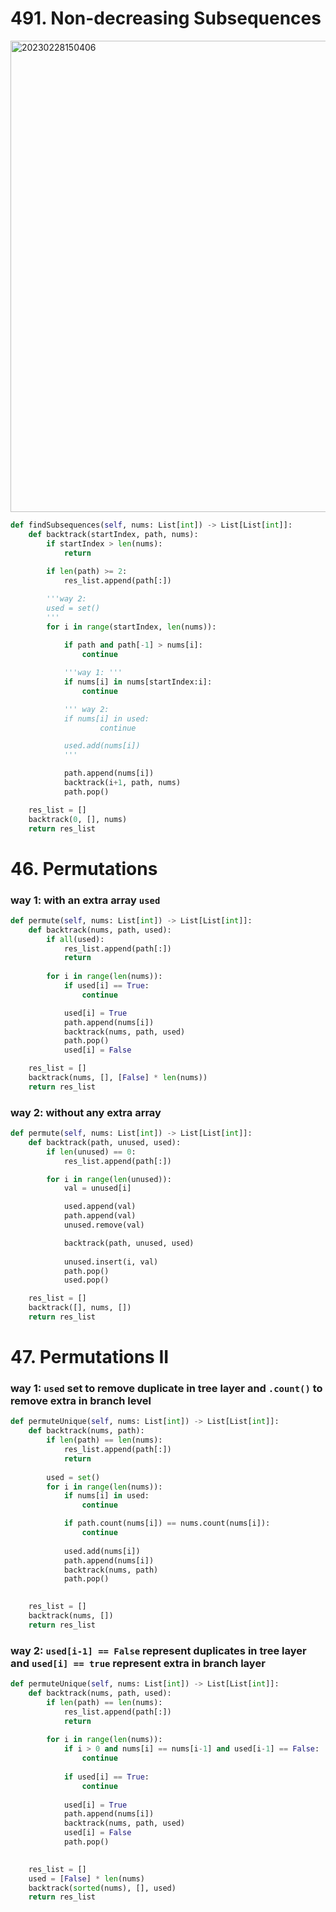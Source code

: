 # 491. Non-decreasing Subsequences

<img width="754" alt="20230228150406" src="https://github.com/abc12345d/algorithm_practice/assets/44512722/5e4be1e5-d694-47cc-b49c-727a77b039d7">

```PYTHON
def findSubsequences(self, nums: List[int]) -> List[List[int]]:
    def backtrack(startIndex, path, nums):
        if startIndex > len(nums):
            return
            
        if len(path) >= 2:
            res_list.append(path[:])

        '''way 2:
        used = set()
        '''
        for i in range(startIndex, len(nums)):
        
            if path and path[-1] > nums[i]:
                continue

            '''way 1: '''
            if nums[i] in nums[startIndex:i]:
                continue

            ''' way 2:
            if nums[i] in used:
                    continue

            used.add(nums[i])
            '''

            path.append(nums[i])
            backtrack(i+1, path, nums)
            path.pop()

    res_list = []
    backtrack(0, [], nums)
    return res_list
```

# 46. Permutations
### way 1: with an extra array `used`

```PYTHON
def permute(self, nums: List[int]) -> List[List[int]]:
    def backtrack(nums, path, used):
        if all(used):
            res_list.append(path[:])
            return
        
        for i in range(len(nums)):
            if used[i] == True:
                continue

            used[i] = True
            path.append(nums[i])
            backtrack(nums, path, used)
            path.pop()
            used[i] = False

    res_list = []
    backtrack(nums, [], [False] * len(nums))
    return res_list
```

### way 2: without any extra array

```PYTHON
def permute(self, nums: List[int]) -> List[List[int]]:
    def backtrack(path, unused, used):
        if len(unused) == 0:
            res_list.append(path[:])

        for i in range(len(unused)):
            val = unused[i]

            used.append(val)
            path.append(val)
            unused.remove(val)

            backtrack(path, unused, used)
            
            unused.insert(i, val)
            path.pop()
            used.pop()

    res_list = []
    backtrack([], nums, [])
    return res_list
```

# 47. Permutations II
### way 1: `used` set to remove duplicate in tree layer and `.count()` to remove extra in branch level

```PYTHON
def permuteUnique(self, nums: List[int]) -> List[List[int]]:
    def backtrack(nums, path):
        if len(path) == len(nums):
            res_list.append(path[:])
            return
        
        used = set()
        for i in range(len(nums)):
            if nums[i] in used:
                continue

            if path.count(nums[i]) == nums.count(nums[i]):
                continue
            
            used.add(nums[i])
            path.append(nums[i])
            backtrack(nums, path)
            path.pop()
            

    res_list = []
    backtrack(nums, [])
    return res_list
```

### way 2: `used[i-1] == False` represent duplicates in tree layer and `used[i] == true` represent extra in branch layer

```PYTHON
def permuteUnique(self, nums: List[int]) -> List[List[int]]:
    def backtrack(nums, path, used):
        if len(path) == len(nums):
            res_list.append(path[:])
            return
        
        for i in range(len(nums)):
            if i > 0 and nums[i] == nums[i-1] and used[i-1] == False:
                continue
            
            if used[i] == True:
                continue
                
            used[i] = True
            path.append(nums[i])
            backtrack(nums, path, used)
            used[i] = False
            path.pop()
            

    res_list = []
    used = [False] * len(nums)
    backtrack(sorted(nums), [], used)
    return res_list
```
